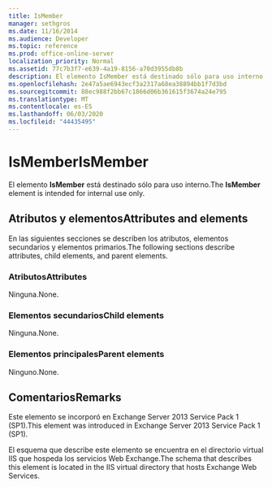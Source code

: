 ```yaml
---
title: IsMember
manager: sethgros
ms.date: 11/16/2014
ms.audience: Developer
ms.topic: reference
ms.prod: office-online-server
localization_priority: Normal
ms.assetid: 77c7b3f7-e639-4a19-8156-a70d3955db8b
description: El elemento IsMember está destinado sólo para uso interno.
ms.openlocfilehash: 2e47a5ae6943ecf3a2317a68ea38894bb1f7d3bd
ms.sourcegitcommit: 88ec988f2bb67c1866d06b361615f3674a24e795
ms.translationtype: MT
ms.contentlocale: es-ES
ms.lasthandoff: 06/03/2020
ms.locfileid: "44435495"
---
```

# <a name="ismember"></a><span data-ttu-id="1f369-103">IsMember</span><span class="sxs-lookup"><span data-stu-id="1f369-103">IsMember</span></span>

<span data-ttu-id="1f369-104">El elemento **IsMember** está destinado sólo para uso interno.</span><span class="sxs-lookup"><span data-stu-id="1f369-104">The **IsMember** element is intended for internal use only.</span></span> 

## <a name="attributes-and-elements"></a><span data-ttu-id="1f369-105">Atributos y elementos</span><span class="sxs-lookup"><span data-stu-id="1f369-105">Attributes and elements</span></span>

<span data-ttu-id="1f369-106">En las siguientes secciones se describen los atributos, elementos secundarios y elementos primarios.</span><span class="sxs-lookup"><span data-stu-id="1f369-106">The following sections describe attributes, child elements, and parent elements.</span></span>
  
### <a name="attributes"></a><span data-ttu-id="1f369-107">Atributos</span><span class="sxs-lookup"><span data-stu-id="1f369-107">Attributes</span></span>

<span data-ttu-id="1f369-108">Ninguna.</span><span class="sxs-lookup"><span data-stu-id="1f369-108">None.</span></span>
  
### <a name="child-elements"></a><span data-ttu-id="1f369-109">Elementos secundarios</span><span class="sxs-lookup"><span data-stu-id="1f369-109">Child elements</span></span>

<span data-ttu-id="1f369-110">Ninguna.</span><span class="sxs-lookup"><span data-stu-id="1f369-110">None.</span></span>
  
### <a name="parent-elements"></a><span data-ttu-id="1f369-111">Elementos principales</span><span class="sxs-lookup"><span data-stu-id="1f369-111">Parent elements</span></span>

<span data-ttu-id="1f369-112">Ninguno.</span><span class="sxs-lookup"><span data-stu-id="1f369-112">None.</span></span>
  
## <a name="remarks"></a><span data-ttu-id="1f369-113">Comentarios</span><span class="sxs-lookup"><span data-stu-id="1f369-113">Remarks</span></span>

<span data-ttu-id="1f369-114">Este elemento se incorporó en Exchange Server 2013 Service Pack 1 (SP1).</span><span class="sxs-lookup"><span data-stu-id="1f369-114">This element was introduced in Exchange Server 2013 Service Pack 1 (SP1).</span></span>
  
<span data-ttu-id="1f369-115">El esquema que describe este elemento se encuentra en el directorio virtual IIS que hospeda los servicios Web Exchange.</span><span class="sxs-lookup"><span data-stu-id="1f369-115">The schema that describes this element is located in the IIS virtual directory that hosts Exchange Web Services.</span></span>
  

